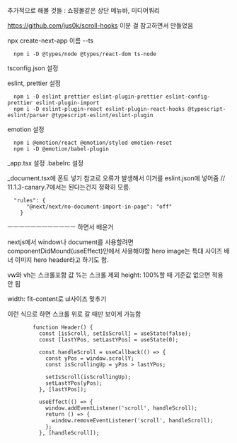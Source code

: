 추가적으로 해볼 것들 : 쇼핑몰같은 상단 메뉴바, 미디어쿼리

https://github.com/jus0k/scroll-hooks
이분 걸 참고하면서 만들었음

npx create-next-app 이름 --ts

      npm i -D @types/node @types/react-dom ts-node

tsconfig.json 설정

eslint, prettier 설정

      npm i -D eslint prettier eslint-plugin-prettier eslint-config-prettier eslint-plugin-import
      npm i -D eslint-plugin-react eslint-plugin-react-hooks @typescript-eslint/parser @typescript-eslint/eslint-plugin

emotion 설정

      npm i @emotion/react @emotion/styled emotion-reset
      npm i -D @emotion/babel-plugin

\_app.tsx 설정
.babelrc 설정

\_document.tsx에 폰트 넣기
참고로 오류가 발생해서 이거를 eslint.json에 넣어줌 // 11.1.3-canary.7에서는 된다는건지 정확히 모름.

      "rules": {
          "@next/next/no-document-import-in-page": "off"
        }

ㅡㅡㅡㅡㅡㅡㅡㅡㅡㅡㅡㅡ
하면서 배운거

nextjs에서 window나 document를 사용할려면 componentDidMound(useEffect)안에서 사용해야함
hero image는 특대 사이즈 배너 이미지 hero header라고 하기도 함.

vw와 vh는 스크롤포함 값 %는 스크롤 제외
height: 100%할 때 기준값 없으면 적용 안 됨

width: fit-content로 ul사이즈 맞추기

이런 식으로 하면 스크롤 위로 갈 때만 보이게 가능함

            function Header() {
              const [isScroll, setIsScroll] = useState(false);
              const [lastYPos, setLastYPos] = useState(0);

              const handleScroll = useCallback(() => {
                const yPos = window.scrollY;
                const isScrollingUp = yPos > lastYPos;

                setIsScroll(isScrollingUp);
                setLastYPos(yPos);
              }, [lastYPos]);

              useEffect(() => {
                window.addEventListener('scroll', handleScroll);
                return () => {
                  window.removeEventListener('scroll', handleScroll);
                };
              }, [handleScroll]);
